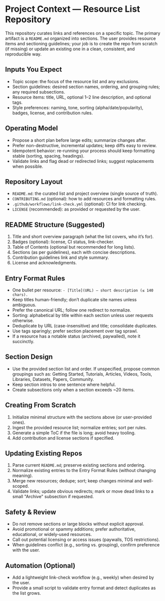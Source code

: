 # Project Context — Resource List Repository

This repository curates links and references on a specific topic. The primary artifact is a `README.md` organized into sections. The user provides resource items and sectioning guidelines; your job is to create the repo from scratch (if missing) or update an existing one in a clean, consistent, and reproducible way.

## Inputs You Expect

- Topic scope: the focus of the resource list and any exclusions.
- Section guidelines: desired section names, ordering, and grouping rules; any required subsections.
- Resource items: title, URL, optional 1–2 line description, and optional tags.
- Style preferences: naming, tone, sorting (alpha/date/popularity), badges, license, and contribution rules.

## Operating Model

- Propose a short plan before large edits; summarize changes after.
- Prefer non-destructive, incremental updates; keep diffs easy to review.
- Idempotent behavior: re-running your process should keep formatting stable (sorting, spacing, headings).
- Validate links and flag dead or redirected links; suggest replacements when possible.

## Repository Layout

- `README.md`: the curated list and project overview (single source of truth).
- `CONTRIBUTING.md` (optional): how to add resources and formatting rules.
- `.github/workflows/link-check.yml` (optional): CI for link checking.
- `LICENSE` (recommended): as provided or requested by the user.

## README Structure (Suggested)

1. Title and short overview paragraph (what the list covers, who it’s for).
2. Badges (optional): license, CI status, link-checker.
3. Table of Contents (optional but recommended for long lists).
4. Sections (as per guidelines), each with concise descriptions.
5. Contribution guidelines link and style summary.
6. License and acknowledgments.

## Entry Format Rules

- One bullet per resource: `- [Title](URL) — short description (≤ 140 chars).`
- Keep titles human-friendly; don’t duplicate site names unless ambiguous.
- Prefer the canonical URL; follow one redirect to normalize.
- Sorting: alphabetical by title within each section unless user requests otherwise.
- Deduplicate by URL (case-insensitive) and title; consolidate duplicates.
- Use tags sparingly; prefer section placement over tag sprawl.
- If a resource has a notable status (archived, paywalled), note it succinctly.

## Section Design

- Use the provided section list and order. If unspecified, propose common groupings such as: Getting Started, Tutorials, Articles, Videos, Tools, Libraries, Datasets, Papers, Community.
- Keep section intros to one sentence where helpful.
- Create subsections only when a section exceeds ~20 items.

## Creating From Scratch

1. Initialize minimal structure with the sections above (or user-provided ones).
2. Ingest the provided resource list; normalize entries; sort per rules.
3. Generate a simple ToC if the file is long; avoid heavy tooling.
4. Add contribution and license sections if specified.

## Updating Existing Repos

1. Parse current `README.md`; preserve existing sections and ordering.
2. Normalize existing entries to the Entry Format Rules (without changing meaning).
3. Merge new resources; dedupe; sort; keep changes minimal and well-scoped.
4. Validate links; update obvious redirects; mark or move dead links to a small "Archive" subsection if requested.

## Safety & Review

- Do not remove sections or large blocks without explicit approval.
- Avoid promotional or spammy additions; prefer authoritative, educational, or widely-used resources.
- Call out potential licensing or access issues (paywalls, TOS restrictions).
- When guidelines conflict (e.g., sorting vs. grouping), confirm preference with the user.

## Automation (Optional)

- Add a lightweight link-check workflow (e.g., weekly) when desired by the user.
- Provide a small script to validate entry format and detect duplicates as the list grows.

